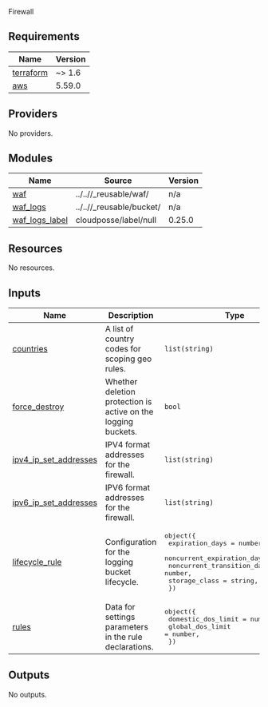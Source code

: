 Firewall

<!-- BEGIN_TF_DOCS -->
## Requirements

| Name | Version |
|------|---------|
| <a name="requirement_terraform"></a> [terraform](#requirement\_terraform) | ~> 1.6 |
| <a name="requirement_aws"></a> [aws](#requirement\_aws) | 5.59.0 |

## Providers

No providers.

## Modules

| Name | Source | Version |
|------|--------|---------|
| <a name="module_waf"></a> [waf](#module\_waf) | ../..//_reusable/waf/ | n/a |
| <a name="module_waf_logs"></a> [waf\_logs](#module\_waf\_logs) | ../..//_reusable/bucket/ | n/a |
| <a name="module_waf_logs_label"></a> [waf\_logs\_label](#module\_waf\_logs\_label) | cloudposse/label/null | 0.25.0 |

## Resources

No resources.

## Inputs

| Name | Description | Type | Default | Required |
|------|-------------|------|---------|:--------:|
| <a name="input_countries"></a> [countries](#input\_countries) | A list of country codes for scoping geo rules. | `list(string)` | n/a | yes |
| <a name="input_force_destroy"></a> [force\_destroy](#input\_force\_destroy) | Whether deletion protection is active on the logging buckets. | `bool` | n/a | yes |
| <a name="input_ipv4_ip_set_addresses"></a> [ipv4\_ip\_set\_addresses](#input\_ipv4\_ip\_set\_addresses) | IPV4 format addresses for the firewall. | `list(string)` | n/a | yes |
| <a name="input_ipv6_ip_set_addresses"></a> [ipv6\_ip\_set\_addresses](#input\_ipv6\_ip\_set\_addresses) | IPV6 format addresses for the firewall. | `list(string)` | n/a | yes |
| <a name="input_lifecycle_rule"></a> [lifecycle\_rule](#input\_lifecycle\_rule) | Configuration for the logging bucket lifecycle. | <pre>object({<br>    expiration_days            = number,<br>    noncurrent_expiration_days = number,<br>    noncurrent_transition_days = number,<br>    storage_class              = string,<br>  })</pre> | <pre>{<br>  "expiration_days": 90,<br>  "noncurrent_expiration_days": 90,<br>  "noncurrent_transition_days": 30,<br>  "storage_class": "STANDARD_IA"<br>}</pre> | no |
| <a name="input_rules"></a> [rules](#input\_rules) | Data for settings parameters in the rule declarations. | <pre>object({<br>    domestic_dos_limit = number,<br>    global_dos_limit   = number,<br>  })</pre> | n/a | yes |

## Outputs

No outputs.
<!-- END_TF_DOCS -->